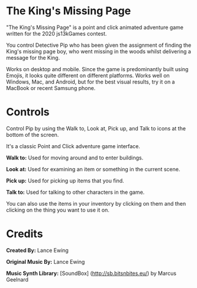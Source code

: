 # The King's Missing Page
"The King's Missing Page" is a point and click animated adventure game written for the 2020 js13kGames contest.

You control Detective Pip who has been given the assignment of finding the King's missing page boy, who went missing in the woods whilst delivering a message for the King. 

Works on desktop and mobile. Since the game is predominantly built using Emojis, it looks quite different on different platforms. Works well on Windows, Mac, and Android, but for the best visual results, try it on a MacBook or recent Samsung phone.

# Controls
Control Pip by using the Walk to, Look at, Pick up, and Talk to icons at the bottom of the screen.

It's a classic Point and Click adventure game interface.

**Walk to:** Used for moving around and to enter buildings.

**Look at:** Used for examining an item or something in the current scene.

**Pick up:** Used for picking up items that you find.

**Talk to:** Used for talking to other characters in the game.

You can also use the items in your inventory by clicking on them and then clicking on the thing you want to use it on.

# Credits
**Created By:** Lance Ewing  

**Original Music By:** Lance Ewing  

**Music Synth Library:** [SoundBox] (http://sb.bitsnbites.eu/) by Marcus Geelnard  
